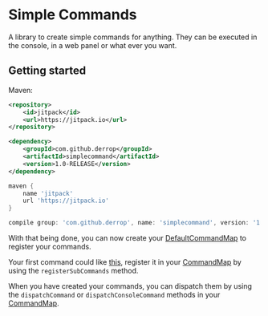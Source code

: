 # Simple Commands

A library to create simple commands for anything. They can be executed in the console, in a web panel or what ever you want.

## Getting started

Maven:

```xml
<repository>
    <id>jitpack</id>
    <url>https://jitpack.io</url>
</repository>

<dependency>
    <groupId>com.github.derrop</groupId>
    <artifactId>simplecommand</artifactId>
    <version>1.0-RELEASE</version>
</dependency>
```

```groovy
maven {
    name 'jitpack'
    url 'https://jitpack.io'
}

compile group: 'com.github.derrop', name: 'simplecommand', version: '1.0-RELEASE'
```

With that being done, you can now create your [DefaultCommandMap](src/main/java/com/github/derrop/simplecommand/map/DefaultCommandMap.java) to register your commands.

Your first command could like [this](src/test/java/com/github/derrop/simplecommand/ExampleCommand.java), register it in your [CommandMap](src/main/java/com/github/derrop/simplecommand/map/CommandMap.java) by using the `registerSubCommands` method.

When you have created your commands, you can dispatch them by using the `dispatchCommand` or `dispatchConsoleCommand` methods in your [CommandMap](src/main/java/com/github/derrop/simplecommand/map/CommandMap.java).
